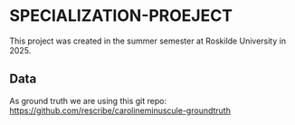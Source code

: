 # SPECIALIZATION-PROEJECT

This project was created in the summer semester at Roskilde University in 2025.

## Data

As ground truth we are using this git repo: <https://github.com/rescribe/carolineminuscule-groundtruth>
